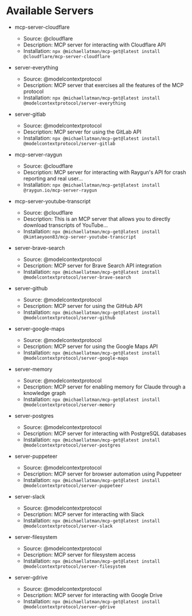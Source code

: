 # Available Servers

- mcp-server-cloudflare

  - Source: @cloudflare
  - Description: MCP server for interacting with Cloudflare API
  - Installation: `npx @michaellatman/mcp-get@latest install @cloudflare/mcp-server-cloudflare`

- server-everything

  - Source: @modelcontextprotocol
  - Description: MCP server that exercises all the features of the MCP protocol
  - Installation: `npx @michaellatman/mcp-get@latest install @modelcontextprotocol/server-everything`

- server-gitlab

  - Source: @modelcontextprotocol
  - Description: MCP server for using the GitLab API
  - Installation: `npx @michaellatman/mcp-get@latest install @modelcontextprotocol/server-gitlab`

- mcp-server-raygun

  - Source: @cloudflare
  - Description: MCP server for interacting with Raygun's API for crash reporting and real user...
  - Installation: `npx @michaellatman/mcp-get@latest install @raygun.io/mcp-server-raygun`

- mcp-server-youtube-transcript

  - Source: @cloudflare
  - Description: This is an MCP server that allows you to directly download transcripts of YouTube...
  - Installation: `npx @michaellatman/mcp-get@latest install @kimtaeyoon83/mcp-server-youtube-transcript`

- server-brave-search

  - Source: @modelcontextprotocol
  - Description: MCP server for Brave Search API integration
  - Installation: `npx @michaellatman/mcp-get@latest install @modelcontextprotocol/server-brave-search`

- server-github

  - Source: @modelcontextprotocol
  - Description: MCP server for using the GitHub API
  - Installation: `npx @michaellatman/mcp-get@latest install @modelcontextprotocol/server-github`

- server-google-maps

  - Source: @modelcontextprotocol
  - Description: MCP server for using the Google Maps API
  - Installation: `npx @michaellatman/mcp-get@latest install @modelcontextprotocol/server-google-maps`

- server-memory

  - Source: @modelcontextprotocol
  - Description: MCP server for enabling memory for Claude through a knowledge graph
  - Installation: `npx @michaellatman/mcp-get@latest install @modelcontextprotocol/server-memory`

- server-postgres

  - Source: @modelcontextprotocol
  - Description: MCP server for interacting with PostgreSQL databases
  - Installation: `npx @michaellatman/mcp-get@latest install @modelcontextprotocol/server-postgres`

- server-puppeteer

  - Source: @modelcontextprotocol
  - Description: MCP server for browser automation using Puppeteer
  - Installation: `npx @michaellatman/mcp-get@latest install @modelcontextprotocol/server-puppeteer`

- server-slack

  - Source: @modelcontextprotocol
  - Description: MCP server for interacting with Slack
  - Installation: `npx @michaellatman/mcp-get@latest install @modelcontextprotocol/server-slack`

- server-filesystem

  - Source: @modelcontextprotocol
  - Description: MCP server for filesystem access
  - Installation: `npx @michaellatman/mcp-get@latest install @modelcontextprotocol/server-filesystem`

- server-gdrive
  - Source: @modelcontextprotocol
  - Description: MCP server for interacting with Google Drive
  - Installation: `npx @michaellatman/mcp-get@latest install @modelcontextprotocol/server-gdrive`
